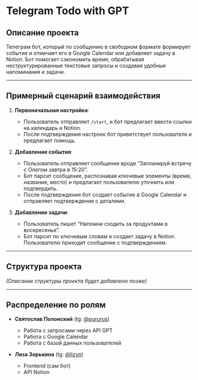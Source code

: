 # Telegram Todo with GPT

## Описание проекта

Телеграм бот, который по сообщению в свободном формате формирует событие и отмечает его в Google Calendar или добавляет задачу в Notion. Бот помогает сэкономить время, обрабатывая неструктурированные текстовые запросы и создавая удобные напоминания и задачи.

---

## Примерный сценарий взаимодействия

1. **Первоначальная настройка**:
   - Пользователь отправляет `/start`, и бот предлагает ввести ссылки на календарь и Notion.
   - После подтверждения настроек бот приветствует пользователя и предлагает помощь.

2. **Добавление события**:
   - Пользователь отправляет сообщение вроде “Запланируй встречу с Олегом завтра в 15:20”.
   - Бот парсит сообщение, распознавая ключевые элементы (время, название, место) и предлагает пользователю уточнить или подтвердить.
   - После подтверждения бот создает событие в Google Calendar и отправляет подтверждение с деталями.

3. **Добавление задачи**:
   - Пользователь пишет “Напомни сходить за продуктами в воскресенье”.
   - Бот парсит по ключевым словам и создает задачу в Notion. Пользователю приходит сообщение с подтверждением.

---

## Структура проекта

*(Описание структуры проекта будет добавлено позже)*

---

## Распределение по ролям

- **Святослав Полонский** (tg: [@pururus](https://t.me/pururus))
  - Работа с запросами через API GPT
  - Работа с Google Calendar
  - Работа с базой данных пользователей

- **Лиза Зорькина** (tg: [@lizyn](https://t.me/lizyn))
  - Frontend (сам бот)
  - API Notion
